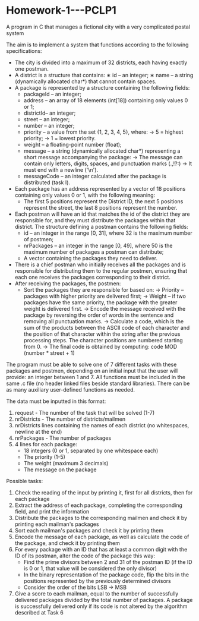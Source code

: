 # Homework-1---PCLP1
A program in C that manages a fictional city with a very complicated postal system

The aim is to implement a system that functions according to the following specifications:
  - The city is divided into a maximum of 32 districts, each having exactly one postman.
  - A district is a structure that contains:
      ∗ id – an integer;
      ∗ name – a string (dynamically allocated char*) that cannot contain spaces.
  - A package is represented by a structure containing the following fields:
    * packageId – an integer;
    * address – an array of 18 elements (int[18]) containing only values 0 or 1;
    * districtId– an integer;
    * street – an integer;
    * number – an integer;
    * priority – a value from the set {1, 2, 3, 4, 5}, where:
          -> 5 = highest priority;
          -> 1 = lowest priority.
    * weight – a floating-point number (float);
    * message – a string (dynamically allocated char*) representing a short message accompanying the package:
          -> The message can contain only letters, digits, spaces, and punctuation marks (.,!?:)
          -> It must end with a newline ('\n').
    * messageCode – an integer calculated after the package is distributed (task I).
  - Each package has an address represented by a vector of 18 positions containing only values 0 or 1, with the following meaning:
    * The first 5 positions represent the District ID, the next 5 positions represent the street, the last 8 positions represent the number.
  - Each postman will have an id that matches the id of the district they are responsible for, and they must distribute the packages within that district. The structure defining a postman contains the following fields:
      * id – an integer in the range [0, 31], where 32 is the maximum number of postmen;
      * nrPackages – an integer in the range [0, 49], where 50 is the maximum number of packages a postman can distribute;
      * A vector containing the packages they need to deliver.
  - There is a chief postman who initially receives all the packages and is responsible for distributing them to the regular postmen, ensuring that each one receives the packages corresponding to their district.
  - After receiving the packages, the postmen:
      * Sort the packages they are responsible for based on:
        -> Priority – packages with higher priority are delivered first;
        -> Weight – if two packages have the same priority, the package with the greater weight is delivered first.
        -> Encode the message received with the package by reversing the order of words in the sentence and removing all punctuation marks.
        -> Calculate a code, which is the sum of the products between the ASCII code of each character and the position of that character within the string after the previous processing steps. The character positions are numbered starting from 0.
        -> The final code is obtained by computing: code MOD (number * street + 1)

The program must be able to solve one of 7 different tasks with these packages and postmen, depending on an initial input that the user will provide: an integer between 1 and 7. All functions must be included in the same .c file (no header linked files beside standard libraries). There can be as many auxiliary user-defined functions as needed.

The data must be inputted in this format:
  1. request - The number of the task that will be solved (1-7)
  2. nrDistricts - The number of districts/mailmen
  3. nrDistricts lines containing the names of each district (no whitespaces, newline at the end)
  4. nrPackages - The number of packages
  5. 4 lines for each package:
      * 18 integers (0 or 1, separated by one whitespace each)
      * The priority (1-5)
      * The weight (maximum 3 decimals)
      * The message on the package
 
Possible tasks:
  1. Check the reading of the input by printing it, first for all districts, then for each package
  2. Extract the address of each package, completing the corresponding field, and print the information
  3. Distribute the packages to the corresponding mailmen and check it by printing each mailman's packages
  4. Sort each mailman's packages and check it by printing them
  5. Encode the message of each package, as well as calculate the code of the package, and check it by printing them
  6. For every package with an ID that has at least a common digit with the ID of its postman, alter the code of the package this way:
       * Find the prime divisors between 2 and 31 of the postman ID (if the ID is 0 or 1, that value will be considered the only divisor)
       * In the binary representation of the package code, flip the bits in the positions represented by the previously determined divisors
       * Consider the order of the bits LSB -> MSB
  7. Give a score to each mailman, equal to the number of successfully delivered packages divided by the total number of packages. A package is successfully delivered only if its code is not altered by the algorithm described at Task 6
